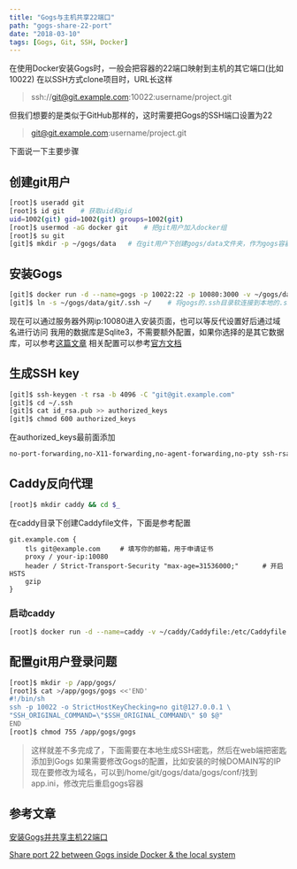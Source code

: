 ```yaml
---
title: "Gogs与主机共享22端口"
path: "gogs-share-22-port"
date: "2018-03-10"
tags: [Gogs, Git, SSH, Docker]
---
```


在使用Docker安装Gogs时，一般会把容器的22端口映射到主机的其它端口(比如10022)
在以SSH方式clone项目时，URL长这样

> ssh://git@git.example.com:10022:username/project.git

但我们想要的是类似于GitHub那样的，这时需要把Gogs的SSH端口设置为22

> git@git.example.com:username/project.git

<!-- more -->

下面说一下主要步骤

## 创建git用户

```bash
[root]$ useradd git
[root]$ id git    # 获取uid和gid
uid=1002(git) gid=1002(git) groups=1002(git)
[root]$ usermod -aG docker git    # 把git用户加入docker组
[root]$ su git
[git]$ mkdir -p ~/gogs/data   # 在git用户下创建gogs/data文件夹，作为gogs容器主要数据的挂载目录
```

## 安装Gogs

``` bash
[git]$ docker run -d --name=gogs -p 10022:22 -p 10080:3000 -v ~/gogs/data:/data -e "PUID=1002" -e "PGID=1002" --restart=always gogs/gogs     # PUID PGID与上面获取的uid gid保持一致
[git]$ ln -s ~/gogs/data/git/.ssh ~/    # 将gogs的.ssh目录软连接到本地的.ssh
```

现在可以通过服务器外网ip:10080进入安装页面，也可以等反代设置好后通过域名进行访问
我用的数据库是Sqlite3，不需要额外配置，如果你选择的是其它数据库，可以参考[这篇文章](https://www.jianshu.com/p/424627516ef6)
相关配置可以参考[官方文档](https://gogs.io/docs/advanced/configuration_cheat_sheet)

## 生成SSH key

``` bash
[git]$ ssh-keygen -t rsa -b 4096 -C "git@git.example.com"
[git]$ cd ~/.ssh
[git]$ cat id_rsa.pub >> authorized_keys
[git]$ chmod 600 authorized_keys
```

在authorized_keys最前面添加

``` bash
no-port-forwarding,no-X11-forwarding,no-agent-forwarding,no-pty ssh-rsa AAAAB3NzaC1y..........YGedddqAN6w== git@git.example.com
```

## Caddy反向代理

``` bash
[root]$ mkdir caddy && cd $_
```

在caddy目录下创建Caddyfile文件，下面是参考配置

```
git.example.com {
    tls git@example.com     # 填写你的邮箱，用于申请证书
    proxy / your-ip:10080
    header / Strict-Transport-Security "max-age=31536000;"      # 开启HSTS
    gzip
}
```

### 启动caddy

``` bash
[root]$ docker run -d --name=caddy -v ~/caddy/Caddyfile:/etc/Caddyfile -v ~/.caddy:/root/.caddy -p 80:80 -p 443:443 --restart=always abiosoft/caddy
```

## 配置git用户登录问题

``` bash
[root]$ mkdir -p /app/gogs/
[root]$ cat >/app/gogs/gogs <<'END'
#!/bin/sh
ssh -p 10022 -o StrictHostKeyChecking=no git@127.0.0.1 \
"SSH_ORIGINAL_COMMAND=\"$SSH_ORIGINAL_COMMAND\" $0 $@"
END
[root]$ chmod 755 /app/gogs/gogs
```

> 这样就差不多完成了，下面需要在本地生成SSH密匙，然后在web端把密匙添加到Gogs
如果需要修改Gogs的配置，比如安装的时候DOMAIN写的IP现在要修改为域名，可以到/home/git/gogs/data/gogs/conf/找到app.ini，修改完后重启gogs容器

## 参考文章

[安装Gogs并共享主机22端口](http://notes.guoliangwu.com/2018/01/09/Install-and-configure-Gogs-with-openSSH-Server/)

[Share port 22 between Gogs inside Docker & the local system](http://www.ateijelo.com/blog/2016/07/09/share-port-22-between-docker-gogs-ssh-and-local-system)